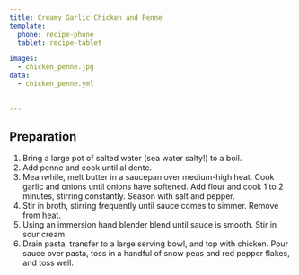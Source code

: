 ```yaml
---
title: Creamy Garlic Chicken and Penne
template:
  phone: recipe-phone
  tablet: recipe-tablet

images:
  - chicken_penne.jpg
data:
  - chicken_penne.yml
  
  
---
```


## Preparation

1. Bring a large pot of salted water (sea water salty!) to a boil.
2. Add penne and cook until al dente.
3. Meanwhile, melt butter in a saucepan over medium-high heat. Cook garlic and onions until onions have softened. Add flour and cook 1 to 2 minutes, stirring constantly. Season with salt and pepper.
4. Stir in broth, stirring frequently until sauce comes to simmer. Remove from heat.
5. Using an immersion hand blender blend until sauce is smooth. Stir in sour cream.
6. Drain pasta, transfer to a large serving bowl, and top with chicken. Pour sauce over pasta, toss in a handful of snow peas and red pepper flakes, and toss well.
